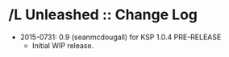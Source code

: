 # <AddOn Name> /L Unleashed :: Change Log

* 2015-0731: 0.9 (seanmcdougall) for KSP 1.0.4 PRE-RELEASE
	+ Initial WIP release.
